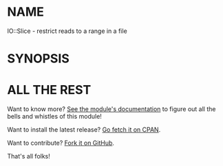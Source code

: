 NAME
====

IO::Slice - restrict reads to a range in a file

SYNOPSIS
========


ALL THE REST
============

Want to know more? [See the module's documentation](http://search.cpan.org/perldoc?IO::Slice) to figure out
all the bells and whistles of this module!

Want to install the latest release? [Go fetch it on CPAN](http://search.cpan.org/dist/IO::Slice/).

Want to contribute? [Fork it on GitHub](https://github.com/polettix/IO::Slice).

That's all folks!

